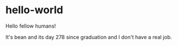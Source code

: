# hello-world

Hello fellow humans!

It's bean and its day 278 since graduation and I don't have a real job.
